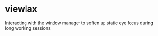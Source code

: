 # viewlax
Interacting with the window manager to soften up static eye focus during long working sessions
